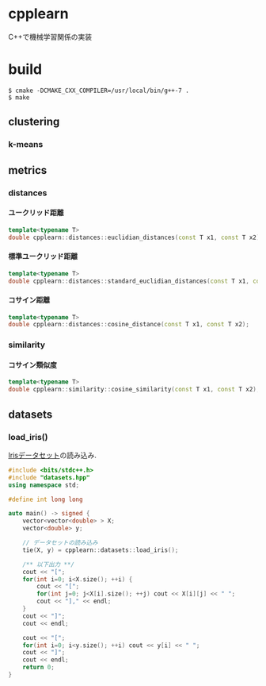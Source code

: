 # cpplearn
C++で機械学習関係の実装

# build
```
$ cmake -DCMAKE_CXX_COMPILER=/usr/local/bin/g++-7 .
$ make
```

## clustering

### k-means

## metrics

### distances

#### ユークリッド距離

```c++
template<typename T>
double cpplearn::distances::euclidian_distances(const T x1, const T x2);
```

#### 標準ユークリッド距離

```c++
template<typename T>
double cpplearn::distances::standard_euclidian_distances(const T x1, const T x2);
```

#### コサイン距離

```c++
template<typename T>
double cpplearn::distances::cosine_distance(const T x1, const T x2);
```

### similarity

#### コサイン類似度

```c++
template<typename T>
double cpplearn::similarity::cosine_similarity(const T x1, const T x2);
```

## datasets

### load_iris()
[Irisデータセット](https://archive.ics.uci.edu/ml/datasets/iris)の読み込み.

```c++
#include <bits/stdc++.h>
#include "datasets.hpp"
using namespace std;

#define int long long

auto main() -> signed {
    vector<vector<double> > X;
    vector<double> y;

    // データセットの読み込み
    tie(X, y) = cpplearn::datasets::load_iris();

    /** 以下出力 **/
    cout << "[";
    for(int i=0; i<X.size(); ++i) {
        cout << "[";
        for(int j=0; j<X[i].size(); ++j) cout << X[i][j] << " ";
        cout << "]," << endl;
    }
    cout << "]";
    cout << endl;

    cout << "[";
    for(int i=0; i<y.size(); ++i) cout << y[i] << " ";
    cout << "]";
    cout << endl;
    return 0;
}
```
